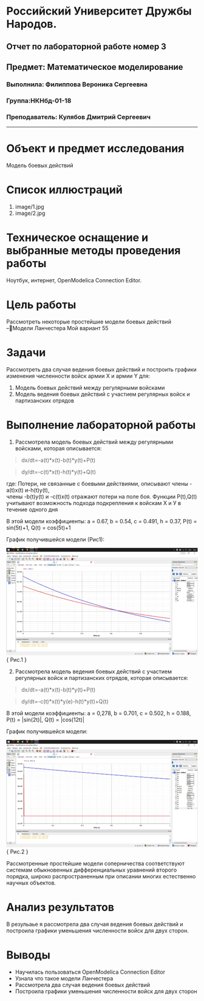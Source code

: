 
# Российский Университет Дружбы Народов.

## Отчет по лабораторной работе номер 3

## Предмет: Математическое моделирование

### Выполнила: Филиппова Вероника Сергеевна

### Группа:НКНбд-01-18

### Преподаватель: Кулябов Дмитрий Сергеевич

------------------------------------------------------------------------

# **Объект и предмет исследования**

Модель боевых действий

# Cписок иллюстраций

1. image/1.jpg
2. image/2.jpg 

# Техническое оснащение и выбранные методы проведения работы

Ноутбук, интернет, OpenModelica Connection Editor.

# Цель работы

Рассмотреть некоторые простейшие модели боевых действий –Модели Ланчестера
Мой вариант 55

# Задачи
Рассмотреть два случая ведения боевых действий и построить графики изменения численности войск армии X и армии Y  для:

1. Модель боевых действий между регулярными войсками
2. Модель ведения боевых действий с участием регулярных войск и  партизанских отрядов

# Выполнение лабораторной работы

1.  Рассмотрела модель боевых действий между регулярными войсками, которая описывается:

> dx/dt=-a(t)*x(t)-b(t)*y(t)+P(t)

> dy/dt=-c(t)*x(t)-h(t)*y(t)+Q(t)
 

где:
Потери, не связанные с боевыми действиями, описывают члены -a(t)x(t) и-h(t)y(t),  
члены -b(t)y(t) и -c(t)x(t) отражают  потери  на  поле  боя. 
Функции P(t),Q(t) учитывают возможность подхода подкрепления к войскам Х и У в течение одного дня

В этой модели коэффициенты: a = 0.67, b = 0.54, c = 0.491, h = 0.37, P(t) = sin(5t)+1, Q(t) = cos(5t)+1


График получившейся модели (Рис1): 

![Рис.1](https://github.com/vsfilippova/Lab03MathMod/blob/main/images/1.jpg) { Рис.1 }


2.  Рассмотрела модель ведения боевых действий с участием регулярных войск и партизанских отрядов, которая описывается: 

> dx/dt=-a(t)*x(t)-b(t)*y(t)+P(t)

> dy/dt=-c(t)*x(t)*у(е)-h(t)*y(t)+Q(t)

В этой модели коэффициенты: a = 0,278, b = 0.701, c = 0.502, h = 0.188, P(t) = |sin(2t)|, Q(t) = |cos(12t)|

График получившейся модели: 

![Рис.2](https://github.com/vsfilippova/Lab03MathMod/blob/main/images/2.jpg) { Рис.2 }


Рассмотренные простейшие модели соперничества соответствуют системам обыкновенных дифференциальных уравнений второго порядка, широко распространенным при описании многих естественно научных объектов.

# Анализ результатов

В резульаье я рассмотрела два случая ведения боевых действий и построила графики уменьшения  численности войск для двух сторон.

# Выводы

* Научилась пользоваться OpenModelica Connection Editor 
* Узнала что такое модели Ланчестера 
* Рассмотрела два случая ведения боевых действий
* Построила графики уменьшения  численности войск для двух сторон

